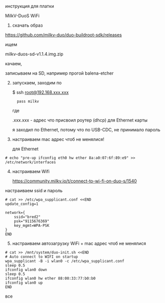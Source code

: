 инструкция для платки 

 MilkV-DuoS WiFi

1) скачать образ

  https://github.com/milkv-duo/duo-buildroot-sdk/releases

  ищем 

  milkv-duos-sd-v1.1.4.img.zip

  качаем, 

  записываем на SD, например прогой balena-etcher

2) запускаем, заходим по 

   $ ssh root@192.168.xxx.xxx

         pass milkv

    где

     .xxx.xxx   - адрес что присвоил роутер (dhcp) для Ethernet карты

   я заходил по Ethernet, потому что по USB-CDC, не принимало пароль


3) настраиваем mac адрес чтоб не менялися!

   для Ethernet
~~~
# echo "pre-up ifconfig eth0 hw ether 8a:a0:07:6f:89:e9" >> /etc/network/interfaces  
~~~


4) настраиваем Wifi

   https://community.milkv.io/t/connect-to-wi-fi-on-duo-s/1540

настраиваем ssid и пароль

~~~
# cat >> /etc/wpa_supplicant.conf <<END
update_config=1

network={
	ssid="bred2"
	psk="9115676369"
	key_mgmt=WPA-PSK
}
END
~~~

5) настраиваем автозагрузку WiFi + mac адрес чтоб не менялися

~~~
# cat >> /mnt/system/duo-init.sh <<END
# Auto connect to WIFI on startup
wpa_supplicant -B -i wlan0 -c /etc/wpa_supplicant.conf
sleep 0.5
ifconfig wlan0 down
sleep 0.5
ifconfig wlan0 hw ether 88:00:33:77:b0:b0
ifconfig wlan0 up
END
~~~

все

